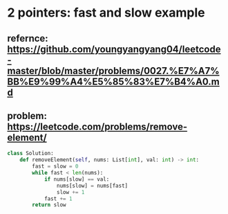# 2 pointers: fast and slow example

## refernce: https://github.com/youngyangyang04/leetcode-master/blob/master/problems/0027.%E7%A7%BB%E9%99%A4%E5%85%83%E7%B4%A0.md
## problem: https://leetcode.com/problems/remove-element/

~~~python
class Solution:
    def removeElement(self, nums: List[int], val: int) -> int:
        fast = slow = 0
        while fast < len(nums):
            if nums[slow] == val:
                nums[slow] = nums[fast]
                slow += 1
            fast += 1
        return slow
~~~